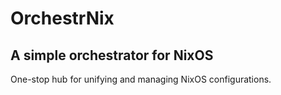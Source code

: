 # OrchestrNix
## A simple orchestrator for NixOS
One-stop hub for unifying and managing NixOS configurations.